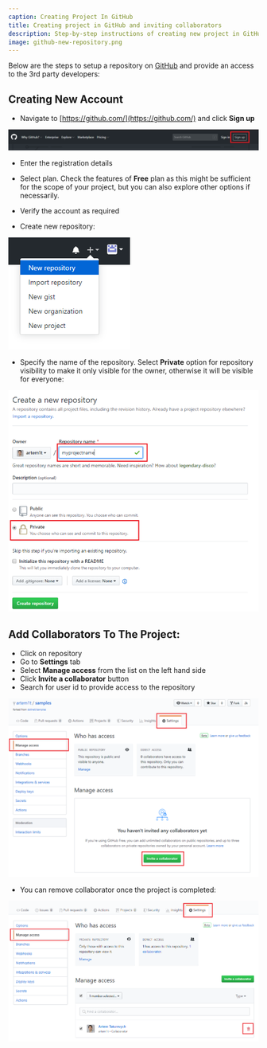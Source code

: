 ```yaml
---
caption: Creating Project In GitHub
title: Creating project in GitHub and inviting collaborators
description: Step-by-step instructions of creating new project in GitHub and invite collaborators
image: github-new-repository.png
---
```

Below are the steps to setup a repository on [GitHub](https://github.com/) and provide an access to the 3rd party developers:

## Creating New Account

* Navigate to [https://github.com/](https://github.com/) and click **Sign up**

![Signup to GitHub](github-signup.png)

* Enter the registration details

* Select plan. Check the features of **Free** plan as this might be sufficient for the scope of your project, but you can also explore other options if necessarily.

* Verify the account as required

* Create new repository:

![New repository in GitHub](github-new-repository.png)

* Specify the name of the repository. Select **Private** option for repository visibility to make it only visible for the owner, otherwise it will be visible for everyone:

![GitHub repository details](github-repository-details.png)

## Add Collaborators To The Project:

* Click on repository
* Go to **Settings** tab
* Select **Manage access** from the list on the left hand side
* Click **Invite a collaborator** button
* Search for user id to provide access to the repository

![Manage GitHub access](github-manage-access.png)

* You can remove collaborator once the project is completed:

![Remove GitHub collaborator](github-remove-collaborator.png)
